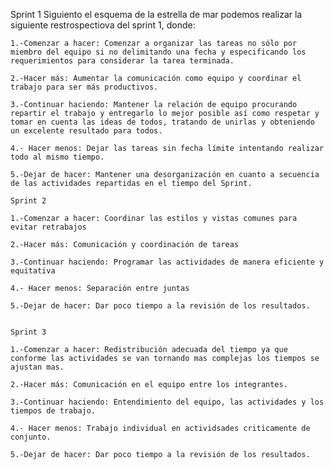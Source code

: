 Sprint 1
Siguiento el esquema de la estrella de mar podemos realizar la siguiente restrospectiova del sprint 1, donde:
    
    1.-Comenzar a hacer: Comenzar a organizar las tareas no sólo por miembro del equipo si no delimitando una fecha y especificando los requerimientos para considerar la tarea terminada.

    2.-Hacer más: Aumentar la comunicación como equipo y coordinar el trabajo para ser más productivos.

    3.-Continuar haciendo: Mantener la relación de equipo procurando repartir el trabajo y entregarlo lo mejor posible así como respetar y tomar en cuenta las ideas de todos, tratando de unirlas y obteniendo un excelente resultado para todos.

    4.- Hacer menos: Dejar las tareas sin fecha límite intentando realizar todo al mismo tiempo.

    5.-Dejar de hacer: Mantener una desorganización en cuanto a secuencia de las actividades repartidas en el tiempo del Sprint. 

    Sprint 2

    1.-Comenzar a hacer: Coordinar las estilos y vistas comunes para evitar retrabajos 

    2.-Hacer más: Comunicación y coordinación de tareas 

    3.-Continuar haciendo: Programar las actividades de manera eficiente y equitativa 

    4.- Hacer menos: Separación entre juntas 

    5.-Dejar de hacer: Dar poco tiempo a la revisión de los resultados.


    Sprint 3

    1.-Comenzar a hacer: Redistribución adecuada del tiempo ya que conforme las actividades se van tornando mas complejas los tiempos se ajustan mas. 

    2.-Hacer más: Comunicación en el equipo entre los integrantes.

    3.-Continuar haciendo: Entendimiento del equipo, las actividades y los tiempos de trabajo.

    4.- Hacer menos: Trabajo individual en actividsades criticamente de conjunto.

    5.-Dejar de hacer: Dar poco tiempo a la revisión de los resultados.


    
